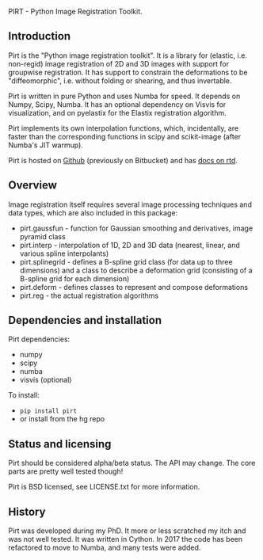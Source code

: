 PIRT - Python Image Registration Toolkit.

Introduction
------------

Pirt is the "Python image registration toolkit". It is a library for
(elastic, i.e. non-regid) image registration of 2D and 3D images with
support for groupwise registration. It has support to constrain the 
deformations to be "diffeomorphic", i.e. without folding or shearing, and 
thus invertable.

Pirt is written in pure Python and uses Numba for speed. It depends on
Numpy, Scipy, Numba. It has an optional dependency on Visvis for visualization,
and on pyelastix for the Elastix registration algorithm.

Pirt implements its own interpolation functions, which, incidentally,
are faster than the corresponding functions in scipy and scikit-image
(after Numba's JIT warmup).

Pirt is hosted on [Github](https://github.com/almarklein/pirt) (previously on Bitbucket)
and has [docs on rtd](http://pirt.readthedocs.io/).

Overview
--------

Image registration itself requires several image processing techniques
and data types, which are also included in this package:

  * pirt.gaussfun - function for Gaussian smoothing and
    derivatives, image pyramid class
  * pirt.interp - interpolation of 1D, 2D and 3D data (nearest, linear,
    and various spline interpolants)
  * pirt.splinegrid - defines a B-spline grid class (for data up to
    three dimensions) and a class to describe a deformation grid
    (consisting of a B-spline grid for each dimension)
  * pirt.deform - defines classes to represent and compose deformations
  * pirt.reg - the actual registration algorithms


Dependencies and installation
-----------------------------

Pirt dependencies:

  * numpy
  * scipy
  * numba
  * visvis (optional)

To install:

  * `pip install pirt`
  * or install from the hg repo


Status and licensing
--------------------

Pirt should be considered alpha/beta status. The API may change. The
core parts are pretty well tested though!

Pirt is BSD licensed, see LICENSE.txt for more information.


History
-------

Pirt was developed during my PhD. It more or less scratched my itch and
was not well tested. It was written in Cython. In 2017 the code has been
refactored to move to Numba, and many tests were added.
